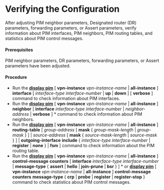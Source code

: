 Verifying the Configuration
===========================

After adjusting PIM neighbor parameters, Designated router (DR) parameters, forwarding parameters, or Assert parameters, verify information about PIM interfaces, PIM neighbors, PIM routing tables, and statistics about PIM control messages.

#### Prerequisites

PIM neighbor parameters, DR parameters, forwarding parameters, or Assert parameters have been adjusted.


#### Procedure

* Run the [**display pim**](cmdqueryname=display+pim) [ **vpn-instance** *vpn-instance-name* | **all-instance** ]  **interface** [ *interface-type* *interface-number* | **up** | **down** ] [ **verbose** ] command to check information about PIM interfaces.
* Run the [**display pim**](cmdqueryname=display+pim) [ **vpn-instance** *vpn-instance-name* | **all-instance** ]  **neighbor** [ **interface** *interface-type* *interface-number* | *neighbor-address* | **verbose** ] \* command to check information about PIM neighbors.
* Run the [**display pim**](cmdqueryname=display+pim) [ **vpn-instance** *vpn-instance-name* | **all-instance** ]  **routing-table** [ *group-address* [ **mask** { *group-mask-length* | *group-mask* } ] | *source-address* [ **mask** { *source-mask-length* | *source-mask* } ] | **outgoing-interface** **include** { *interface-type* *interface-number* | **register** | **none** } | **fsm** ] command to check information about the PIM routing table.
* Run the [**display pim**](cmdqueryname=display+pim) [ **vpn-instance** *vpn-instance-name* | **all-instance** ] **control-message** **counters** [ **interface** *interface-type interface-number* | **message-type** { **assert** | **hello** | **join-prune** | **bsr** } ] \* or [**display pim**](cmdqueryname=display+pim) [ **vpn-instance** *vpn-instance-name* | **all-instance** ] **control-message** **counters** **message-type** { **crp** | **probe** | **register** | **register-stop** } command to check statistics about PIM control messages.